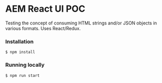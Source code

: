 # AEM React UI POC

Testing the concept of consuming HTML strings and/or JSON objects in various formats.  Uses React/Redux.

### Installation

```
$ npm install
```

### Running locally

```
$ npm run start
```
